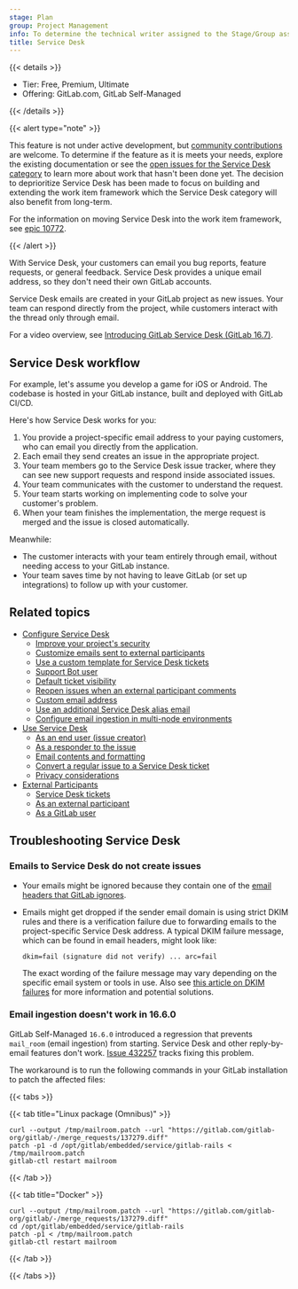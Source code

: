 ```yaml
---
stage: Plan
group: Project Management
info: To determine the technical writer assigned to the Stage/Group associated with this page, see https://handbook.gitlab.com/handbook/product/ux/technical-writing/#assignments
title: Service Desk
---
```


{{< details >}}

- Tier: Free, Premium, Ultimate
- Offering: GitLab.com, GitLab Self-Managed

{{< /details >}}

{{< alert type="note" >}}

This feature is not under active development, but
[community contributions](https://about.gitlab.com/community/contribute/) are welcome.
To determine if the feature as it is meets your needs, explore the existing documentation or see the
[open issues for the Service Desk category](https://gitlab.com/gitlab-org/gitlab/-/issues/?sort=updated_desc&state=opened&label_name%5B%5D=Category%3AService%20Desk&first_page_size=100)
to learn more about work that hasn't been done yet.
The decision to deprioritize Service Desk has been made to
focus on building and extending the work item framework which
the Service Desk category will also benefit from long-term.

For the information on moving Service Desk into the work item framework,
see [epic 10772](https://gitlab.com/groups/gitlab-org/-/epics/10772).

{{< /alert >}}

With Service Desk, your customers
can email you bug reports, feature requests, or general feedback.
Service Desk provides a unique email address, so they don't need their own GitLab accounts.

Service Desk emails are created in your GitLab project as new issues.
Your team can respond directly from the project, while customers interact with the thread only
through email.

<i class="fa fa-youtube-play youtube" aria-hidden="true"></i>
For a video overview, see [Introducing GitLab Service Desk (GitLab 16.7)](https://www.youtube.com/watch?v=LDVQXv3I5rI).
<!-- Video published on 2023-12-19 -->

## Service Desk workflow

For example, let's assume you develop a game for iOS or Android.
The codebase is hosted in your GitLab instance, built and deployed
with GitLab CI/CD.

Here's how Service Desk works for you:

1. You provide a project-specific email address to your paying customers, who can email you directly
   from the application.
1. Each email they send creates an issue in the appropriate project.
1. Your team members go to the Service Desk issue tracker, where they can see new support
   requests and respond inside associated issues.
1. Your team communicates with the customer to understand the request.
1. Your team starts working on implementing code to solve your customer's problem.
1. When your team finishes the implementation, the merge request is merged and the issue
   is closed automatically.

Meanwhile:

- The customer interacts with your team entirely through email, without needing access to your
  GitLab instance.
- Your team saves time by not having to leave GitLab (or set up integrations) to follow up with
  your customer.

## Related topics

- [Configure Service Desk](configure.md)
  - [Improve your project's security](configure.md#improve-your-projects-security)
  - [Customize emails sent to external participants](configure.md#customize-emails-sent-to-external-participants)
  - [Use a custom template for Service Desk tickets](configure.md#use-a-custom-template-for-service-desk-tickets)
  - [Support Bot user](configure.md#support-bot-user)
  - [Default ticket visibility](configure.md#default-ticket-visibility)
  - [Reopen issues when an external participant comments](configure.md#reopen-issues-when-an-external-participant-comments)
  - [Custom email address](configure.md#custom-email-address)
  - [Use an additional Service Desk alias email](configure.md#use-an-additional-service-desk-alias-email)
  - [Configure email ingestion in multi-node environments](configure.md#configure-email-ingestion-in-multi-node-environments)
- [Use Service Desk](using_service_desk.md)
  - [As an end user (issue creator)](using_service_desk.md#as-an-end-user-issue-creator)
  - [As a responder to the issue](using_service_desk.md#as-a-responder-to-the-issue)
  - [Email contents and formatting](using_service_desk.md#email-contents-and-formatting)
  - [Convert a regular issue to a Service Desk ticket](using_service_desk.md#convert-a-regular-issue-to-a-service-desk-ticket)
  - [Privacy considerations](using_service_desk.md#privacy-considerations)
- [External Participants](external_participants.md)
  - [Service Desk tickets](external_participants.md#service-desk-tickets)
  - [As an external participant](external_participants.md#as-an-external-participant)
  - [As a GitLab user](external_participants.md#as-a-gitlab-user)

## Troubleshooting Service Desk

### Emails to Service Desk do not create issues

- Your emails might be ignored because they contain one of the
  [email headers that GitLab ignores](../../../administration/incoming_email.md#rejected-headers).
- Emails might get dropped if the sender email domain is using strict DKIM rules and there is a verification
  failure due to forwarding emails to the project-specific Service Desk address.
  A typical DKIM failure message, which can be found in email headers, might look like:

  ```plaintext
  dkim=fail (signature did not verify) ... arc=fail
  ```

  The exact wording of the failure message may vary depending on the specific email system or tools in use.
  Also see [this article on DKIM failures](https://automatedemailwarmup.com/blog/dkim-fail/) for more
  information and potential solutions.

### Email ingestion doesn't work in 16.6.0

GitLab Self-Managed `16.6.0` introduced a regression that prevents `mail_room` (email ingestion) from starting.
Service Desk and other reply-by-email features don't work.
[Issue 432257](https://gitlab.com/gitlab-org/gitlab/-/issues/432257) tracks fixing this problem.

The workaround is to run the following commands in your GitLab installation
to patch the affected files:

{{< tabs >}}

{{< tab title="Linux package (Omnibus)" >}}

```shell
curl --output /tmp/mailroom.patch --url "https://gitlab.com/gitlab-org/gitlab/-/merge_requests/137279.diff"
patch -p1 -d /opt/gitlab/embedded/service/gitlab-rails < /tmp/mailroom.patch
gitlab-ctl restart mailroom
```

{{< /tab >}}

{{< tab title="Docker" >}}

```shell
curl --output /tmp/mailroom.patch --url "https://gitlab.com/gitlab-org/gitlab/-/merge_requests/137279.diff"
cd /opt/gitlab/embedded/service/gitlab-rails
patch -p1 < /tmp/mailroom.patch
gitlab-ctl restart mailroom
```

{{< /tab >}}

{{< /tabs >}}
